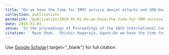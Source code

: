 ```yaml
---
title: "Do we have the time for IRM? service denial attacks and SDN-based defences"
collection: publications
permalink: /publication/2019-01-01-Do-we-have-the-time-for-IRM-service-denial-attacks-and-SDN-based-defences
date: 2019-01-01
venue: 'In the proceedings of Proceedings of the 20th International Conference on Distributed Computing and Networking'
citation: ' Ryan Shah,  Shishir Nagaraja, &quot;Do we have the time for IRM? service denial attacks and SDN-based defences.&quot; In the proceedings of Proceedings of the 20th International Conference on Distributed Computing and Networking, 2019.'
---
```

Use [Google Scholar](https://scholar.google.com/scholar?q=Do+we+have+the+time+for+IRM?+service+denial+attacks+and+SDN+based+defences){:target="_blank"} for full citation